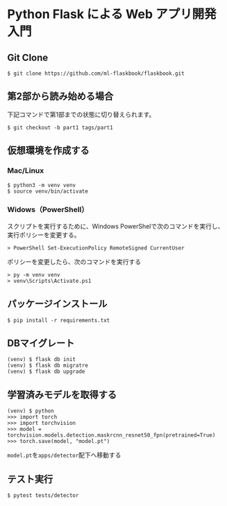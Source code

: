 # Python Flask による Web アプリ開発入門
## Git Clone

```
$ git clone https://github.com/ml-flaskbook/flaskbook.git
```

## 第2部から読み始める場合

下記コマンドで第1部までの状態に切り替えられます。

```
$ git checkout -b part1 tags/part1
```

## 仮想環境を作成する

### Mac/Linux

```
$ python3 -m venv venv
$ source venv/bin/activate
```

### Widows（PowerShell）

スクリプトを実行するために、Windows PowerShelで次のコマンドを実行し、実行ポリシーを変更する。

```
> PowerShell Set-ExecutionPolicy RemoteSigned CurrentUser
```

ポリシーを変更したら、次のコマンドを実行する

```
> py -m venv venv
> venv\Scripts\Activate.ps1
```

## パッケージインストール

```
$ pip install -r requirements.txt
```

## DBマイグレート

```
(venv) $ flask db init
(venv) $ flask db migratre
(venv) $ flask db upgrade
```

## 学習済みモデルを取得する

```
(venv) $ python
>>> import torch
>>> import torchvision
>>> model = torchvision.models.detection.maskrcnn_resnet50_fpn(pretrained=True)
>>> torch.save(model, "model.pt")
```

`model.pt`を`apps/detector`配下へ移動する

## テスト実行

```
$ pytest tests/detector
```